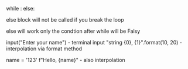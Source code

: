 while <condition>:
    <expression>
else:
    <expression>

else block will not be called if you break the loop

else will work only the condtion after while will be Falsy

input("Enter your name") - terminal input
"string {0}, {1}".format(10, 20) - interpolation via format method

name = '123'
f"Hello, {name}" - also interpolation